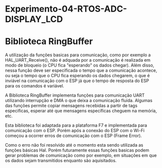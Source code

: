 # Experimento-04-RTOS-ADC-DISPLAY_LCD

# Biblioteca RingBuffer

 A utilização da funções basicas para comunicação, como por exemplo a HAL_UART_Receive(), não é adquada por a comunicação é realizada em modo de bloqueio (o CPU fica "esperando" os dados chegar). Além disso, nessa função deve ser especificada o tempo que a comunicação acontece, ou seja o tempo que o CPU fica esperando os dados chegarem, o que é inviável na comunicação com o ESP já que o tempo de resposta do ESP para os comandos é variável. 
 
 A Biblioteca RingBuffer implementa funções para comunicação UART utilizando interrupção e DMA o que deixa a comunicação fluida. Algumas das funções permite copiar mensagens recebidas a partir de tags especificas, esperar até que mensagens específicas cheguem na memória, etc.
 
 Esta biblioteca foi adaptada para a plataforma F7 e implementada para comunicação com o ESP. Porém após a conexão do ESP com o Wi-Fi começou a ocorrer erros de comunicação com o ESP (Frame Error). 
 
 Como o erro não foi resolvido até o momento esta sendo utilizada as funções básicas Hal. Porém futuramente essas funções basicas podem gerar problemas de comunicação como por exemplo, em situações em que os dados sejam transmitidos enquanto são aquisitados.

